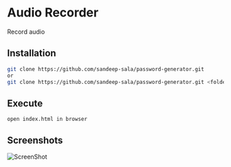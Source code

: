 # Audio Recorder

Record audio

## Installation

```bash
git clone https://github.com/sandeep-sala/password-generator.git
or
git clone https://github.com/sandeep-sala/password-generator.git <folder name>
```


## Execute

```
open index.html in browser
```


## Screenshots

![ScreenShot](https://i.postimg.cc/d0rzxgjs/Pass-Generator.png)
